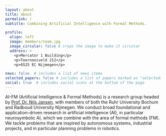 ```yaml
---
layout: about
title: about
permalink: /
subtitle: Combining Artificial Intelligence with Formal Methods.

profile:
  align: left
  image: members/team.jpg
  image_circular: false # crops the image to make it circular
  address: >
    <p>Mercator 1 Building</p>
    <p>Toernooiveld 212</p>
    <p>6525 EC Nijmegen</p>

news: false  # includes a list of news items
selected_papers: false # includes a list of papers marked as "selected={true}"
social: true  # includes social icons at the bottom of the page
---
```


AI-FM (Artificial Intelligence & Formal Methods) is a research group headed by <a href="https://nilsjansen.org/" target="_blank">Prof. Dr. Nils Jansen</a>, with members of both the Ruhr University Bochum and Radboud University Nijmegen.
We conduct broad foundational and application-driven research in artificial intelligence (AI), in particular neurosymbolic AI, which we combine with the area of formal methods (FM).
We tackle problems that are inspired by autonomous systems, industrial projects, and in particular planning problems in robotics.